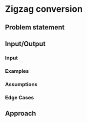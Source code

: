 # Zigzag conversion
## Problem statement


## Input/Output

### Input

### Examples

### Assumptions

### Edge Cases


## Approach

